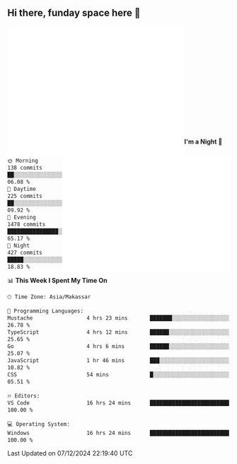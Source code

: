 ## Hi there, funday space here 🚀

<img align="left" width="400" alt="🌞" src="https://raw.githubusercontent.com/fhasnur/fhasnur/main/general.svg">
<img align="right" width="380" alt="🌞" src="https://raw.githubusercontent.com/fhasnur/fhasnur/main/statistics.svg">

<br><br><br><br><br><br><br><br><br><br><br><br><br><br>

<!--START_SECTION:waka-->
**I'm a Night 🦉** 

```text
🌞 Morning                138 commits         ██░░░░░░░░░░░░░░░░░░░░░░░   06.08 % 
🌆 Daytime                225 commits         ██░░░░░░░░░░░░░░░░░░░░░░░   09.92 % 
🌃 Evening                1478 commits        ████████████████░░░░░░░░░   65.17 % 
🌙 Night                  427 commits         █████░░░░░░░░░░░░░░░░░░░░   18.83 % 
```


📊 **This Week I Spent My Time On** 

```text
🕑︎ Time Zone: Asia/Makassar

💬 Programming Languages: 
Mustache                 4 hrs 23 mins       ███████░░░░░░░░░░░░░░░░░░   26.78 % 
TypeScript               4 hrs 12 mins       ██████░░░░░░░░░░░░░░░░░░░   25.65 % 
Go                       4 hrs 6 mins        ██████░░░░░░░░░░░░░░░░░░░   25.07 % 
JavaScript               1 hr 46 mins        ███░░░░░░░░░░░░░░░░░░░░░░   10.82 % 
CSS                      54 mins             █░░░░░░░░░░░░░░░░░░░░░░░░   05.51 % 

🔥 Editors: 
VS Code                  16 hrs 24 mins      █████████████████████████   100.00 % 

💻 Operating System: 
Windows                  16 hrs 24 mins      █████████████████████████   100.00 % 
```


 Last Updated on 07/12/2024 22:19:40 UTC
<!--END_SECTION:waka-->
